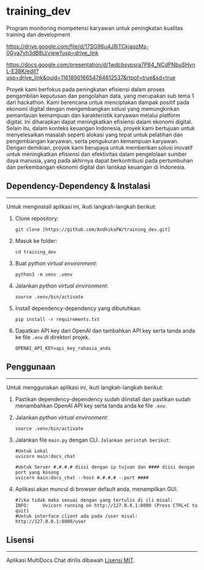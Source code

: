 # training_dev
Program  monitoring mompetensi karyawan untuk peningkatan kualitas training dan development

https://drive.google.com/file/d/17SG96u4J8iTCkjaqzMs-0Gya7yh3dB8U/view?usp=drive_link

https://docs.google.com/presentation/d/1wdcbsypsra7P84_NCdPNbuSHynL-E38K/edit?usp=drive_link&ouid=116189016654784612537&rtpof=true&sd=true

Proyek kami berfokus pada peningkatan efisiensi dalam proses pengambilan keputusan dan pengolahan data, yang merupakan sub tema 1 dari hackathon. Kami berencana untuk menciptakan dampak positif pada ekonomi digital dengan mengembangkan solusi yang memungkinkan pemantauan kemampuan dan karakteristik karyawan melalui platform digital. Ini diharapkan dapat meningkatkan efisiensi dalam ekonomi digital. Selain itu, dalam konteks keuangan Indonesia, proyek kami bertujuan untuk menyelesaikan masalah seperti alokasi yang tepat untuk pelatihan dan pengembangan karyawan, serta pengukuran kemampuan karyawan. Dengan demikian, proyek kami berupaya untuk memberikan solusi inovatif untuk meningkatkan efisiensi dan efektivitas dalam pengelolaan sumber daya manusia, yang pada akhirnya dapat berkontribusi pada pertumbuhan dan perkembangan ekonomi digital dan lanskap keuangan di Indonesia.

## Dependency-Dependency & Instalasi
----------------------------
Untuk menginstall aplikasi ini, ikuti langkah-langkah berikut:

1. Clone repository:
   ```
   git clone [https://github.com/AndhikaFW/training_dev.git]
   ```
2. Masuk ke folder:
   ```
   cd training_dev
   ```

4. Buat _python virtual environment_:
   ```
   python3 -m venv .venv
   ```
5. Jalankan _python virtual environment_:
   ```
   source .venv/bin/activate  
   ```

3. Install dependency-dependency yang dibutuhkan:
   ```
   pip install -r requirements.txt
   ```

4. Dapatkan API key dari OpenAI dan tambahkan API key serta tanda anda ke file `.env` di direktori projek.
   ```commandline
   OPENAI_API_KEY=api_key_rahasia_anda
   ```

## Penggunaan
-----
Untuk menggunakan aplikasi ini, ikuti langkah-langkah berikut:

1. Pastikan dependency-dependency sudah diinstall dan pastikan sudah menambahkan OpenAI API key serta tanda anda ke file `.env`.

2. Jalankan _python virtual environment_:
   ```
   source .venv/bin/activate  
   ```

3. Jalankan file `main.py` dengan CLI. `Jalankan perintah berikut`:
   ```
   #Untuk Lokal
   uvicorn main:docs_chat

   #Untuk Server #.#.#.# diisi dengan ip tujuan dan #### diisi dengan port yang kosong
   uvicorn main:docs_chat --host #.#.#.# --port ####
   ```

4. Aplikasi akan muncul di browser default anda, menampilkan GUI.
   ```
   #Jika tidak maka sesuai dengan yang tertulis di cli misal:
   INFO:     Uvicorn running on http://127.0.0.1:8000 (Press CTRL+C to quit)
   #Untuk interface client ada pada /user misal:
   http://127.0.0.1:8000/user
   ```



## Lisensi
-------
 Aplikasi MultiDocs Chat dirilis dibawah [Lisensi MIT](https://opensource.org/licenses/MIT).
